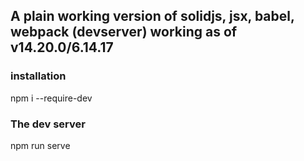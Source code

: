 ## A plain working version of solidjs, jsx, babel, webpack (devserver) working as of v14.20.0/6.14.17


### installation

npm i --require-dev


### The dev server

npm run serve